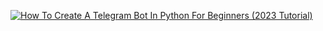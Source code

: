[![How To Create A Telegram Bot In Python For Beginners (2023 Tutorial)](https://img.youtube.com/vi/vZtm1wuA2yc/0.jpg)](https://www.youtube.com/watch?v=vZtm1wuA2yc)
